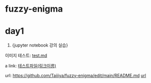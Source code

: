 # fuzzy-enigma

# day1


1. {jupyter notebook 강의 실습}

이미지 테스트: [test.md](test.md)

a link:
<a href='test.md'> 테스트파일(링크이름) <a>
  
  url: https://github.com/Taiiiya/fuzzy-enigma/edit/main/README.md
  [url](https://github.com/Taiiiya/fuzzy-enigma/edit/main/README.md)

